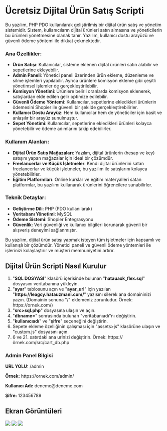 <h1>Ücretsiz Dijital Ürün Satış Scripti</h1>
Bu yazılım, PHP PDO kullanılarak geliştirilmiş bir dijital ürün satış ve yönetim sistemidir. Sistem, kullanıcıların dijital ürünleri satın almasına ve yöneticilerin bu ürünleri yönetmesine olanak tanır. Yazılım, kullanıcı dostu arayüzü ve güvenli ödeme yöntemi ile dikkat çekmektedir.

<h3>Ana Özellikler:</h3>
<ul><li><strong>Ürün Satışı</strong>: Kullanıcılar, sisteme eklenen dijital ürünleri satın alabilir ve sepetlerine ekleyebilir.</li><li><strong>Admin Paneli</strong>: Yönetici paneli üzerinden ürün ekleme, düzenleme ve silme işlemleri yapılabilir. Ayrıca ürünlere komisyon ekleme gibi çeşitli yönetimsel işlemler de gerçekleştirilebilir.</li><li><strong>Komisyon Yönetimi</strong>: Ürünlere belirli oranlarda komisyon eklenerek, satışlardan elde edilen gelir optimize edilebilir.</li><li><strong>Güvenli Ödeme Yöntemi</strong>: Kullanıcılar, sepetlerine ekledikleri ürünlerin ödemesini Shopier ile güvenli bir şekilde gerçekleştirebilirler.</li><li><strong>Kullanıcı Dostu Arayüz</strong>: Hem kullanıcılar hem de yöneticiler için basit ve anlaşılır bir arayüz sunulmuştur.</li><li><strong>Sepet Yönetimi</strong>: Kullanıcılar, sepetlerine ekledikleri ürünleri kolayca yönetebilir ve ödeme adımlarını takip edebilirler.</li></ul>

<h3>Kullanım Alanları:</h3>
<ul><li><strong>Dijital Ürün Satış Mağazaları</strong>: Yazılım, dijital ürünlerin (hesap ve key) satışını yapan mağazalar için ideal bir çözümdür.</li><li><strong>Freelancerlar ve Küçük İşletmeler</strong>: Kendi dijital ürünlerini satan freelancerlar ve küçük işletmeler, bu yazılım ile satışlarını kolayca yönetebilirler.</li><li><strong>Eğitim Platformları</strong>: Online kurslar ve eğitim materyalleri satan platformlar, bu yazılımı kullanarak ürünlerini öğrencilere sunabilirler.</li></ul>
<h3>Teknik Detaylar:</h3>
<ul><li><strong>Geliştirme Dili</strong>: PHP (PDO kullanılarak)</li><li><strong>Veritabanı Yönetimi</strong>: MySQL</li><li><strong>Ödeme Sistemi</strong>: Shopier Entegrasyonu</li><li><strong>Güvenlik</strong>: Veri güvenliği ve kullanıcı bilgileri korunarak güvenli bir alışveriş deneyimi sağlanmıştır.</li></ul>
<p>Bu yazılım, dijital ürün satışı yapmak isteyen tüm işletmeler için kapsamlı ve kullanışlı bir çözümdür. Yönetici paneli ve güvenli ödeme yöntemleri ile işlerinizi kolaylaştırır ve müşteri memnuniyetini artırır.</p>

<h2>Dijital Ürün Scripti Nasıl Kurulur</h2>

<ol>
  <li>"<strong>SQL DOSYASI</strong>" klasörü içerisinde bulunan "<strong>hatauaxk_flex.sql</strong>" dosyasını veritabanına yükleyin.</li>
  <li>"<strong>ayar</strong>" tablosunu açın ve "<strong>ayar_url</strong>" için yazılan "<strong>https://leagcy.hatauzmani.com/</strong>" yazısını silerek ana domaininizi yazın. (Domainin sonuna "/" eklemeniz zorunludur. Örnek: https://ornek.com/)</li>
  <li>"<strong>src>sql.php</strong>" dosyasına ulaşın ve açın.</li>
  <li>"<strong>dbname=</strong>" sonrasında bulunan "veritabanıadı"nı değiştirin.</li>
  <li>"<strong>kullanıcıadı</strong>" ve "<strong>şifre</strong>" seçeneğini değiştirin.</li>
  <li>Sepete ekleme özelliğinin çalışması için "assets>js" klasörüne ulaşın ve "custom.js" dosyasını açın.</li>
  <li>6 ve 21. satırdaki ana urlnizi değiştirin. Örnek: https://örnek.com/src/cart_db.php</li>
</ol>
<h3>Admin Panel Bilgisi</h3>
<p><strong>URL YOLU:</strong> /admin</p> <p><strong>Örnek:</strong> https://ornek.com/admin/</p>
<p><strong>Kullanıcı Adı:</strong> deneme@deneme.com</p>
<p><strong>Şifre:</strong> 123456789</p>
<h2>Ekran Görüntüleri</h2>

<img src="https://img001.prntscr.com/file/img001/90BZaE2DQ32ZbzOdV72a_A.png">
<img src="https://img001.prntscr.com/file/img001/B_3yDz2kRimYZwpwW3lxgQ.png">
<img src="https://img001.prntscr.com/file/img001/Eq6Z_J0MR0mc1u8oUPUQ6w.png">
